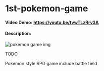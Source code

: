 # 1st-pokemon-game

#### Video Demo:  <https://youtu.be/tvwTLzRrv3A>
#### Description:
![pokemon game img](https//imgur.com/a/paoll2W)

  
TODO
  
Pokemon style RPG game include battle field
  
